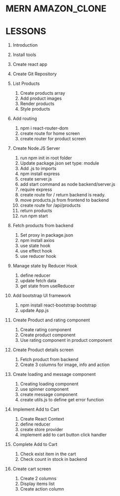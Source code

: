 # MERN AMAZON_CLONE

# LESSONS
1) Introduction
2) Install tools
3) Create react app
4) Create Git Repository
5) List Products
    1) Create products array
    2) Add product images
    3) Render products
    4) Style products
6) Add routing
    1) npm i react-router-dom
    2) create route for home screen
    3) create router for product screen

7) Create Node.JS Server
   1) run npm init in root folder
   2) Update package.json set type: module
   3) Add .js to imports
   4) npm install express
   5) create server.js
   6) add start command as node backend/server.js
   7) require express
   8) create route for / return backend is ready.
   9) move products.js from frontend to backend
   10) create route for /api/products
   11) return products
   12) run npm start

8) Fetch products from backend
    1) Set proxy in package.json
    2) npm install axios
    3) use state hook
    4) use effect hook
    5) use reducer hook

9) Manage state by Reducer Hook
    1) define reducer
    2) update fetch data
    3) get state from useReducer

10) Add bootstrap UI framework
    1) npm install react-bootstrap bootstrap
    2) update App.js

11) Create Product and rating component
    1) Create rating component
    2) Create product component
    3) Use rating component in product component

12) Create Product details screen
    1) Fetch product from backend
    2) Create 3 columns for image, info and action

13) Create loading and message component
    1) Creating loading component
    2) use spinner component
    3) create message component 
    4) create utils.js to define get error function

14) Implement Add to Cart
    1) Create React Context
    2) define reducer
    3) create store provider
    4) implement add to cart button click handler

15) Complete Add to Cart
    1) Check exist item in the cart
    2) Check count in stock in backend

16) Create cart screen
    1) Create 2 columns
    2) Display items list
    3) Create action column